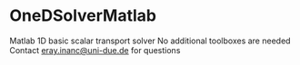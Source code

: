 # OneDSolverMatlab
Matlab 1D basic scalar transport solver 
No additional toolboxes are needed
Contact eray.inanc@uni-due.de for questions
